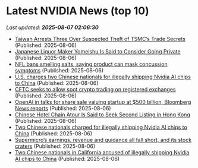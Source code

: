 # Latest NVIDIA News (top 10)
_Last updated: **2025-08-07 02:06:30**_

- [Taiwan Arrests Three Over Suspected Theft of TSMC’s Trade Secrets](https://biztoc.com/x/80442cb0ec6fcad2) (Published: 2025-08-06)
- [Japanese Liquor Maker Yomeishu Is Said to Consider Going Private](https://biztoc.com/x/015f7d63867bc6bf) (Published: 2025-08-06)
- [NFL bans smelling salts, saying product can mask concussion symptoms](https://biztoc.com/x/b06a182e0b3fcaf9) (Published: 2025-08-06)
- [U.S. charges two Chinese nationals for illegally shipping Nvidia AI chips to China](https://www.cnbc.com/2025/08/06/two-chinese-nationals-charged-for-illegally-shipping-nvidia-ai-chips-to-china.html) (Published: 2025-08-06)
- [CFTC seeks to allow spot crypto trading on registered exchanges](https://biztoc.com/x/6c399e14194e3518) (Published: 2025-08-06)
- [OpenAI in talks for share sale valuing startup at $500 billion, Bloomberg News reports](https://biztoc.com/x/2aa5a09e88d74153) (Published: 2025-08-06)
- [Chinese Hotel Chain Atour Is Said to Seek Second Listing in Hong Kong](https://biztoc.com/x/a2828d28a1242b75) (Published: 2025-08-06)
- [Two Chinese nationals charged for illegally shipping Nvidia AI chips to China](https://biztoc.com/x/be26bdabd0075680) (Published: 2025-08-06)
- [Supermicro’s earnings, revenue and guidance all fall short, and its stock craters](https://siliconangle.com/2025/08/05/supermicros-earnings-revenue-guidance-fall-short-stock-craters/) (Published: 2025-08-06)
- [Two Chinese nationals in California accused of illegally shipping Nvidia AI chips to China](https://biztoc.com/x/eb38654ed4988ce7) (Published: 2025-08-06)
